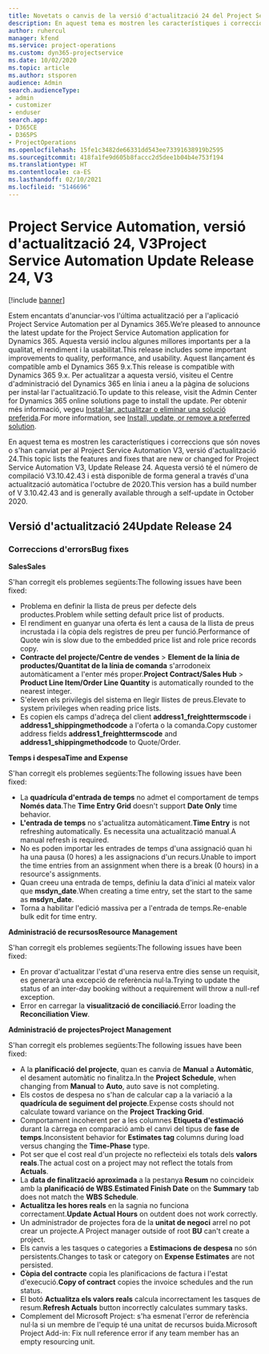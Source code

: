 ```yaml
---
title: Novetats o canvis de la versió d'actualització 24 del Project Service Automation, V3
description: En aquest tema es mostren les característiques i correccions disponibles al Project Service Automation V3, versió d'actualització 24.
author: ruhercul
manager: kfend
ms.service: project-operations
ms.custom: dyn365-projectservice
ms.date: 10/02/2020
ms.topic: article
ms.author: stsporen
audience: Admin
search.audienceType:
- admin
- customizer
- enduser
search.app:
- D365CE
- D365PS
- ProjectOperations
ms.openlocfilehash: 15fe1c3482de66331dd543ee73391638919b2595
ms.sourcegitcommit: 418fa1fe9d605b8faccc2d5dee1b04b4e753f194
ms.translationtype: HT
ms.contentlocale: ca-ES
ms.lasthandoff: 02/10/2021
ms.locfileid: "5146696"
---
```

# <a name="project-service-automation-update-release-24-v3"></a><span data-ttu-id="24d13-103">Project Service Automation, versió d'actualització 24, V3</span><span class="sxs-lookup"><span data-stu-id="24d13-103">Project Service Automation Update Release 24, V3</span></span>

[!include [banner](../includes/psa-now-project-operations.md)]

<span data-ttu-id="24d13-104">Estem encantats d'anunciar-vos l'última actualització per a l'aplicació Project Service Automation per al Dynamics 365.</span><span class="sxs-lookup"><span data-stu-id="24d13-104">We’re pleased to announce the latest update for the Project Service Automation application for Dynamics 365.</span></span> <span data-ttu-id="24d13-105">Aquesta versió inclou algunes millores importants per a la qualitat, el rendiment i la usabilitat.</span><span class="sxs-lookup"><span data-stu-id="24d13-105">This release includes some important improvements to quality, performance, and usability.</span></span> <span data-ttu-id="24d13-106">Aquest llançament és compatible amb el Dynamics 365 9.x.</span><span class="sxs-lookup"><span data-stu-id="24d13-106">This release is compatible with Dynamics 365 9.x.</span></span> <span data-ttu-id="24d13-107">Per actualitzar a aquesta versió, visiteu el Centre d'administració del Dynamics 365 en línia i aneu a la pàgina de solucions per instal·lar l'actualització.</span><span class="sxs-lookup"><span data-stu-id="24d13-107">To update to this release, visit the Admin Center for Dynamics 365 online solutions page to install the update.</span></span> <span data-ttu-id="24d13-108">Per obtenir més informació, vegeu [Instal·lar, actualitzar o eliminar una solució preferida](https://docs.microsoft.com/power-platform/admin/install-remove-preferred-solution).</span><span class="sxs-lookup"><span data-stu-id="24d13-108">For more information, see [Install, update, or remove a preferred solution](https://docs.microsoft.com/power-platform/admin/install-remove-preferred-solution).</span></span>

<span data-ttu-id="24d13-109">En aquest tema es mostren les característiques i correccions que són noves o s'han canviat per al Project Service Automation V3, versió d'actualització 24.</span><span class="sxs-lookup"><span data-stu-id="24d13-109">This topic lists the features and fixes that are new or changed for Project Service Automation V3, Update Release 24.</span></span> <span data-ttu-id="24d13-110">Aquesta versió té el número de compilació V3.10.42.43 i està disponible de forma general a través d'una actualització automàtica l'octubre de 2020.</span><span class="sxs-lookup"><span data-stu-id="24d13-110">This version has a build number of V 3.10.42.43 and is generally available through a self-update in October 2020.</span></span>

## <a name="update-release-24"></a><span data-ttu-id="24d13-111">Versió d'actualització 24</span><span class="sxs-lookup"><span data-stu-id="24d13-111">Update Release 24</span></span>

### <a name="bug-fixes"></a><span data-ttu-id="24d13-112">Correccions d'errors</span><span class="sxs-lookup"><span data-stu-id="24d13-112">Bug fixes</span></span>

<span data-ttu-id="24d13-113">**Sales**</span><span class="sxs-lookup"><span data-stu-id="24d13-113">**Sales**</span></span>

<span data-ttu-id="24d13-114">S'han corregit els problemes següents:</span><span class="sxs-lookup"><span data-stu-id="24d13-114">The following issues have been fixed:</span></span>

- <span data-ttu-id="24d13-115">Problema en definir la llista de preus per defecte dels productes.</span><span class="sxs-lookup"><span data-stu-id="24d13-115">Problem while setting default price list of products.</span></span>
- <span data-ttu-id="24d13-116">El rendiment en guanyar una oferta és lent a causa de la llista de preus incrustada i la còpia dels registres de preu per funció.</span><span class="sxs-lookup"><span data-stu-id="24d13-116">Performance of Quote win is slow due to the embedded price list and role price records copy.</span></span>
- <span data-ttu-id="24d13-117">**Contracte del projecte/Centre de vendes** > **Element de la línia de productes/Quantitat de la línia de comanda** s'arrodoneix automàticament a l'enter més proper.</span><span class="sxs-lookup"><span data-stu-id="24d13-117">**Project Contract/Sales Hub** > **Product Line Item/Order Line Quantity** is automatically rounded to the nearest integer.</span></span>
- <span data-ttu-id="24d13-118">S'eleven els privilegis del sistema en llegir llistes de preus.</span><span class="sxs-lookup"><span data-stu-id="24d13-118">Elevate to system privileges when reading price lists.</span></span>
- <span data-ttu-id="24d13-119">Es copien els camps d'adreça del client **address1_freighttermscode** i **address1_shippingmethodcode** a l'oferta o la comanda.</span><span class="sxs-lookup"><span data-stu-id="24d13-119">Copy customer address fields **address1_freighttermscode** and **address1_shippingmethodcode** to Quote/Order.</span></span> 


<span data-ttu-id="24d13-120">**Temps i despesa**</span><span class="sxs-lookup"><span data-stu-id="24d13-120">**Time and Expense**</span></span>

<span data-ttu-id="24d13-121">S'han corregit els problemes següents:</span><span class="sxs-lookup"><span data-stu-id="24d13-121">The following issues have been fixed:</span></span>

- <span data-ttu-id="24d13-122">La **quadrícula d'entrada de temps** no admet el comportament de temps **Només data**.</span><span class="sxs-lookup"><span data-stu-id="24d13-122">The **Time Entry Grid** doesn't support **Date Only** time behavior.</span></span>
- <span data-ttu-id="24d13-123">**L'entrada de temps** no s'actualitza automàticament.</span><span class="sxs-lookup"><span data-stu-id="24d13-123">**Time Entry** is not refreshing automatically.</span></span> <span data-ttu-id="24d13-124">Es necessita una actualització manual.</span><span class="sxs-lookup"><span data-stu-id="24d13-124">A manual refresh is required.</span></span>
- <span data-ttu-id="24d13-125">No es poden importar les entrades de temps d'una assignació quan hi ha una pausa (0 hores) a les assignacions d'un recurs.</span><span class="sxs-lookup"><span data-stu-id="24d13-125">Unable to import the time entries from an assignment when there is a break (0 hours) in a resource's assignments.</span></span>
- <span data-ttu-id="24d13-126">Quan creeu una entrada de temps, definiu la data d'inici al mateix valor que **msdyn_date**.</span><span class="sxs-lookup"><span data-stu-id="24d13-126">When creating a time entry, set the start to the same as **msdyn_date**.</span></span>
- <span data-ttu-id="24d13-127">Torna a habilitar l'edició massiva per a l'entrada de temps.</span><span class="sxs-lookup"><span data-stu-id="24d13-127">Re-enable bulk edit for time entry.</span></span>

<span data-ttu-id="24d13-128">**Administració de recursos**</span><span class="sxs-lookup"><span data-stu-id="24d13-128">**Resource Management**</span></span>

<span data-ttu-id="24d13-129">S'han corregit els problemes següents:</span><span class="sxs-lookup"><span data-stu-id="24d13-129">The following issues have been fixed:</span></span>

- <span data-ttu-id="24d13-130">En provar d'actualitzar l'estat d'una reserva entre dies sense un requisit, es generarà una excepció de referència nul·la.</span><span class="sxs-lookup"><span data-stu-id="24d13-130">Trying to update the status of an inter-day booking without a requirement will throw a null-ref exception.</span></span>
- <span data-ttu-id="24d13-131">Error en carregar la **visualització de conciliació**.</span><span class="sxs-lookup"><span data-stu-id="24d13-131">Error loading the **Reconciliation View**.</span></span>


<span data-ttu-id="24d13-132">**Administració de projectes**</span><span class="sxs-lookup"><span data-stu-id="24d13-132">**Project Management**</span></span>

<span data-ttu-id="24d13-133">S'han corregit els problemes següents:</span><span class="sxs-lookup"><span data-stu-id="24d13-133">The following issues have been fixed:</span></span>

- <span data-ttu-id="24d13-134">A la **planificació del projecte**, quan es canvia de **Manual** a **Automàtic**, el desament automàtic no finalitza.</span><span class="sxs-lookup"><span data-stu-id="24d13-134">In the **Project Schedule**, when changing from **Manual** to **Auto**, auto save is not completing.</span></span>
- <span data-ttu-id="24d13-135">Els costos de despesa no s'han de calcular cap a la variació a la **quadrícula de seguiment del projecte**.</span><span class="sxs-lookup"><span data-stu-id="24d13-135">Expense costs should not calculate toward variance on the **Project Tracking Grid**.</span></span>
- <span data-ttu-id="24d13-136">Comportament incoherent per a les columnes **Etiqueta d'estimació** durant la càrrega en comparació amb el canvi del tipus de **fase de temps**.</span><span class="sxs-lookup"><span data-stu-id="24d13-136">Inconsistent behavior for **Estimates tag** columns during load versus changing the **Time-Phase** type.</span></span>
- <span data-ttu-id="24d13-137">Pot ser que el cost real d'un projecte no reflecteixi els totals dels **valors reals**.</span><span class="sxs-lookup"><span data-stu-id="24d13-137">The actual cost on a project may not reflect the totals from **Actuals**.</span></span>
- <span data-ttu-id="24d13-138">La **data de finalització aproximada** a la pestanya **Resum** no coincideix amb la **planificació de WBS**.</span><span class="sxs-lookup"><span data-stu-id="24d13-138">**Estimated Finish Date** on the **Summary** tab does not match the **WBS Schedule**.</span></span>
- <span data-ttu-id="24d13-139">**Actualitza les hores reals** en la sagnia no funciona correctament.</span><span class="sxs-lookup"><span data-stu-id="24d13-139">**Update Actual Hours** on outdent does not work correctly.</span></span>
- <span data-ttu-id="24d13-140">Un administrador de projectes fora de la **unitat de negoci** arrel no pot crear un projecte.</span><span class="sxs-lookup"><span data-stu-id="24d13-140">A Project manager outside of root **BU** can't create a project.</span></span>
- <span data-ttu-id="24d13-141">Els canvis a les tasques o categories a **Estimacions de despesa** no són persistents.</span><span class="sxs-lookup"><span data-stu-id="24d13-141">Changes to task or category on **Expense Estimates** are not persisted.</span></span>
- <span data-ttu-id="24d13-142">**Còpia del contracte** copia les planificacions de factura i l'estat d'execució.</span><span class="sxs-lookup"><span data-stu-id="24d13-142">**Copy of contract** copies the invoice schedules and the run status.</span></span>
- <span data-ttu-id="24d13-143">El botó **Actualitza els valors reals** calcula incorrectament les tasques de resum.</span><span class="sxs-lookup"><span data-stu-id="24d13-143">**Refresh Actuals** button incorrectly calculates summary tasks.</span></span>
- <span data-ttu-id="24d13-144">Complement del Microsoft Project: s'ha esmenat l'error de referència nul·la si un membre de l'equip té una unitat de recursos buida.</span><span class="sxs-lookup"><span data-stu-id="24d13-144">Microsoft Project Add-in: Fix null reference error if any team member has an empty resourcing unit.</span></span>

